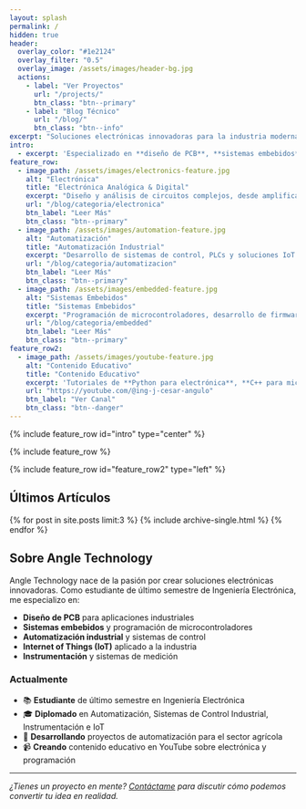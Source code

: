 ```yaml
---
layout: splash
permalink: /
hidden: true
header:
  overlay_color: "#1e2124"
  overlay_filter: "0.5"
  overlay_image: /assets/images/header-bg.jpg
  actions:
    - label: "Ver Proyectos"
      url: "/projects/"
      btn_class: "btn--primary"
    - label: "Blog Técnico"
      url: "/blog/"
      btn_class: "btn--info"
excerpt: "Soluciones electrónicas innovadoras para la industria moderna"
intro: 
  - excerpt: 'Especializado en **diseño de PCB**, **sistemas embebidos** y **automatización industrial**'
feature_row:
  - image_path: /assets/images/electronics-feature.jpg
    alt: "Electrónica"
    title: "Electrónica Analógica & Digital"
    excerpt: "Diseño y análisis de circuitos complejos, desde amplificadores hasta sistemas digitales avanzados."
    url: "/blog/categoria/electronica"
    btn_label: "Leer Más"
    btn_class: "btn--primary"
  - image_path: /assets/images/automation-feature.jpg
    alt: "Automatización"
    title: "Automatización Industrial"
    excerpt: "Desarrollo de sistemas de control, PLCs y soluciones IoT para optimizar procesos industriales."
    url: "/blog/categoria/automatizacion"
    btn_label: "Leer Más"
    btn_class: "btn--primary"
  - image_path: /assets/images/embedded-feature.jpg
    alt: "Sistemas Embebidos"
    title: "Sistemas Embebidos"
    excerpt: "Programación de microcontroladores, desarrollo de firmware y soluciones embedded personalizadas."
    url: "/blog/categoria/embedded"
    btn_label: "Leer Más"
    btn_class: "btn--primary"
feature_row2:
  - image_path: /assets/images/youtube-feature.jpg
    alt: "Contenido Educativo"
    title: "Contenido Educativo"
    excerpt: 'Tutoriales de **Python para electrónica**, **C++ para microcontroladores** y **teoría de control**. Suscríbete a mi canal para contenido técnico de calidad.'
    url: "https://youtube.com/@ing-j-cesar-angulo"
    btn_label: "Ver Canal"
    btn_class: "btn--danger"
---
```


{% include feature_row id="intro" type="center" %}

{% include feature_row %}

{% include feature_row id="feature_row2" type="left" %}

## Últimos Artículos

{% for post in site.posts limit:3 %}
  {% include archive-single.html %}
{% endfor %}

## Sobre Angle Technology

Angle Technology nace de la pasión por crear soluciones electrónicas innovadoras. Como estudiante de último semestre de Ingeniería Electrónica, me especializo en:

- **Diseño de PCB** para aplicaciones industriales
- **Sistemas embebidos** y programación de microcontroladores  
- **Automatización industrial** y sistemas de control
- **Internet of Things (IoT)** aplicado a la industria
- **Instrumentación** y sistemas de medición

### Actualmente

- 📚 **Estudiante** de último semestre en Ingeniería Electrónica
- 🎓 **Diplomado** en Automatización, Sistemas de Control Industrial, Instrumentación e IoT
- 🔬 **Desarrollando** proyectos de automatización para el sector agrícola
- 📹 **Creando** contenido educativo en YouTube sobre electrónica y programación

---

*¿Tienes un proyecto en mente? [Contáctame](/contact/) para discutir cómo podemos convertir tu idea en realidad.*
